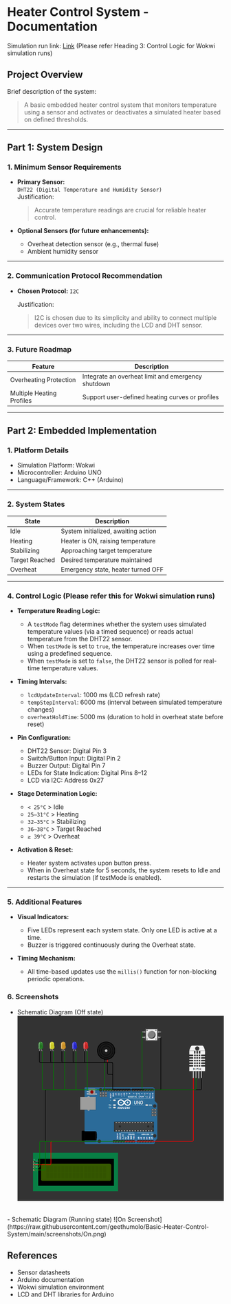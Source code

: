# Heater Control System - Documentation
Simulation run link: [Link](https://wokwi.com/projects/437441097611879425) (Please refer Heading 3: Control Logic for Wokwi simulation runs)

## Project Overview

Brief description of the system:

> A basic embedded heater control system that monitors temperature using a sensor and activates or deactivates a simulated heater based on defined thresholds.

---

## Part 1: System Design

### 1. Minimum Sensor Requirements

- **Primary Sensor:**\
  `DHT22 (Digital Temperature and Humidity Sensor)`\
  Justification:

  > Accurate temperature readings are crucial for reliable heater control.

- **Optional Sensors (for future enhancements):**

  - Overheat detection sensor (e.g., thermal fuse)
  - Ambient humidity sensor

---

### 2. Communication Protocol Recommendation

- **Chosen Protocol:** `I2C`

  Justification:
  > I2C is chosen due to its simplicity and ability to connect multiple devices over two wires, including the LCD and DHT sensor.

---


### 3. Future Roadmap

| Feature                   | Description                                        |
| ------------------------- | -------------------------------------------------- |
| Overheating Protection    | Integrate an overheat limit and emergency shutdown |
| Multiple Heating Profiles | Support user-defined heating curves or profiles    |

---

## Part 2: Embedded Implementation

### 1. Platform Details

- Simulation Platform: Wokwi
- Microcontroller: Arduino UNO
- Language/Framework: C++ (Arduino)

---

### 2. System States

| State          | Description                         |
| -------------- | ----------------------------------- |
| Idle           | System initialized, awaiting action |
| Heating        | Heater is ON, raising temperature   |
| Stabilizing    | Approaching target temperature      |
| Target Reached | Desired temperature maintained      |
| Overheat       | Emergency state, heater turned OFF  |

---

### 4. Control Logic (Please refer this for Wokwi simulation runs)

- **Temperature Reading Logic:**

  - A `testMode` flag determines whether the system uses simulated temperature values (via a timed sequence) or reads actual temperature from the DHT22 sensor.
  - When `testMode` is set to `true`, the temperature increases over time using a predefined sequence.
  - When `testMode` is set to `false`, the DHT22 sensor is polled for real-time temperature values.

- **Timing Intervals:**

  - `lcdUpdateInterval`: 1000 ms (LCD refresh rate)
  - `tempStepInterval`: 6000 ms (interval between simulated temperature changes)
  - `overheatHoldTime`: 5000 ms (duration to hold in overheat state before reset)

- **Pin Configuration:**

  - DHT22 Sensor: Digital Pin 3
  - Switch/Button Input: Digital Pin 2
  - Buzzer Output: Digital Pin 7
  - LEDs for State Indication: Digital Pins 8–12
  - LCD via I2C: Address 0x27

- **Stage Determination Logic:**

  - `< 25°C` > Idle
  - `25–31°C` > Heating
  - `32–35°C` > Stabilizing
  - `36–38°C` > Target Reached
  - `≥ 39°C` > Overheat

- **Activation & Reset:**

  - Heater system activates upon button press.
  - When in Overheat state for 5 seconds, the system resets to Idle and restarts the simulation (if testMode is enabled).

---

### 5. Additional Features

- **Visual Indicators:**

  - Five LEDs represent each system state. Only one LED is active at a time.
  - Buzzer is triggered continuously during the Overheat state.

- **Timing Mechanism:**

  - All time-based updates use the `millis()` function for non-blocking periodic operations.

### 6. Screenshots
- Schematic Diagram (Off state)
 ![Off Screenshot](https://raw.githubusercontent.com/geethumolo/Basic-Heater-Control-System/main/screenshots/Off.png)
<br>
- Schematic Diagram (Running state)
 ![On Screenshot](https://raw.githubusercontent.com/geethumolo/Basic-Heater-Control-System/main/screenshots/On.png)


## References

- Sensor datasheets
- Arduino documentation
- Wokwi simulation environment
- LCD and DHT libraries for Arduino

